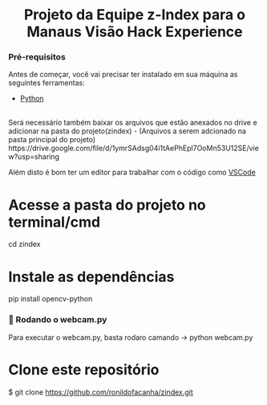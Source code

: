 <h1 align="center"> Projeto da Equipe z-Index para o Manaus Visão Hack Experience </h1>

### Pré-requisitos

Antes de começar, você vai precisar ter instalado em sua máquina as seguintes ferramentas:
- [Python](https://www.python.org/)
<br>
Será necessário também baixar os arquivos que estão anexados no drive e adicionar na pasta do projeto(zindex)
- (Arquivos a serem adcionado na pasta principal do projeto) https://drive.google.com/file/d/1ymrSAdsg04i1tAePhEpl7OoMn53U12SE/view?usp=sharing

Além disto é bom ter um editor para trabalhar com o código como [VSCode](https://code.visualstudio.com/)

# Acesse a pasta do projeto no terminal/cmd
  cd zindex

# Instale as dependências
  pip install opencv-python

### 🎲 Rodando o webcam.py
Para executar o webcam.py, basta rodaro camando -> python webcam.py

# Clone este repositório
$ git clone <https://github.com/ronildofacanha/zindex.git>

